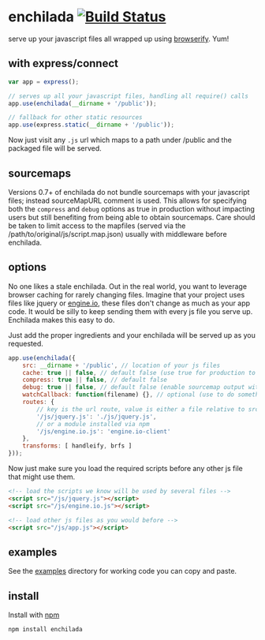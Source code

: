 # enchilada [![Build Status](https://secure.travis-ci.org/defunctzombie/node-enchilada.png?branch=master)](http://travis-ci.org/defunctzombie/node-enchilada)

serve up your javascript files all wrapped up using [browserify](https://github.com/substack/node-browserify). Yum!

## with express/connect

```javascript
var app = express();

// serves up all your javascript files, handling all require() calls
app.use(enchilada(__dirname + '/public'));

// fallback for other static resources
app.use(express.static(__dirname + '/public'));
```

Now just visit any ```.js``` url which maps to a path under /public and the packaged file will be served.

## sourcemaps

Versions 0.7+ of enchilada do not bundle sourcemaps with your javascript files; instead sourceMapURL comment is used. This allows for specifying both the `compress` and `debug` options as true in production without impacting users but still benefiting from being able to obtain sourcemaps. Care should be taken to limit access to the mapfiles (served via the /path/to/original/js/script.map.json) usually with middleware before enchilada.

## options

No one likes a stale enchilada. Out in the real world, you want to leverage browser caching for rarely changing files. Imagine that your project uses files like jquery or [engine.io](https://github.com/LearnBoost/engine.io-client), these files don't change as much as your app code. It would be silly to keep sending them with every js file you serve up. Enchilada makes this easy to do.

Just add the proper ingredients and your enchilada will be served up as you requested.

```javascript
app.use(enchilada({
    src: __dirname + '/public', // location of your js files
    cache: true || false, // default false (use true for production to disable file watching)
    compress: true || false, // default false
    debug: true || false, // default false (enable sourcemap output with bundle)
    watchCallback: function(filename) {}, // optional (use to do something clever, like tell client to reload the page)
    routes: {
        // key is the url route, value is either a file relative to src
        '/js/jquery.js': './js/jquery.js',
        // or a module installed via npm
        '/js/engine.io.js': 'engine.io-client'
    },
    transforms: [ handleify, brfs ]
}));
```

Now just make sure you load the required scripts before any other js file that might use them.

```html
<!-- load the scripts we know will be used by several files -->
<script src="/js/jquery.js"></script>
<script src="/js/engine.io.js"></script>

<!-- load other js files as you would before -->
<script src="/js/app.js"></script>
```

## examples

See the [examples](examples) directory for working code you can copy and paste.

## install

Install with [npm](https://npmjs.org)

```shell
npm install enchilada
```
